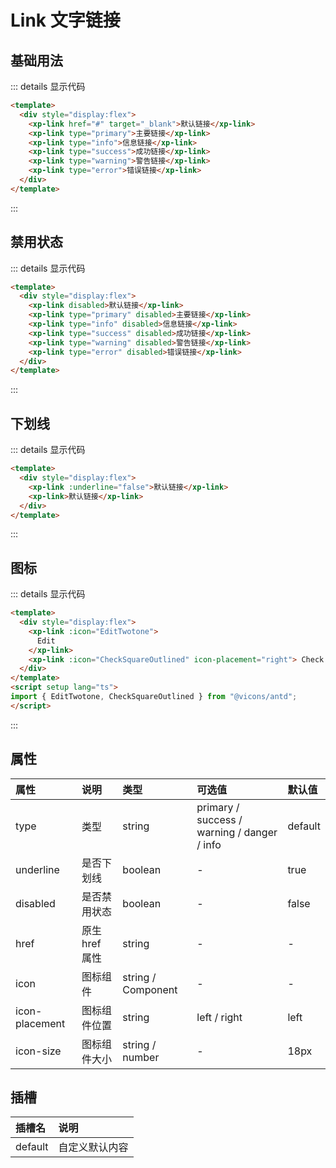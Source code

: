 # Link 文字链接

## 基础用法

<div class="example">
<linkDemo1 />
</div>

::: details 显示代码

```html
<template>
  <div style="display:flex">
    <xp-link href="#" target="_blank">默认链接</xp-link>
    <xp-link type="primary">主要链接</xp-link>
    <xp-link type="info">信息链接</xp-link>
    <xp-link type="success">成功链接</xp-link>
    <xp-link type="warning">警告链接</xp-link>
    <xp-link type="error">错误链接</xp-link>
  </div>
</template>
```

:::

## 禁用状态
<div class="example">
<linkDemo2 />
</div>


::: details 显示代码

```html
<template>
  <div style="display:flex">
    <xp-link disabled>默认链接</xp-link>
    <xp-link type="primary" disabled>主要链接</xp-link>
    <xp-link type="info" disabled>信息链接</xp-link>
    <xp-link type="success" disabled>成功链接</xp-link>
    <xp-link type="warning" disabled>警告链接</xp-link>
    <xp-link type="error" disabled>错误链接</xp-link>
  </div>  
</template>

```

:::

## 下划线
<div class="example">
<linkDemo3 />
</div>


::: details 显示代码

```html
<template>
  <div style="display:flex">
    <xp-link :underline="false">默认链接</xp-link>
    <xp-link>默认链接</xp-link>
  </div>  
</template>

```

:::

## 图标

<div class="example">
<linkDemo4 />
</div>

::: details 显示代码

```html
<template>
  <div style="display:flex">
    <xp-link :icon="EditTwotone">
      Edit
    </xp-link>
    <xp-link :icon="CheckSquareOutlined" icon-placement="right"> Check </xp-link>
  </div>
</template>
<script setup lang="ts">
import { EditTwotone, CheckSquareOutlined } from "@vicons/antd";
</script>

```

:::

## 属性

| 属性           | 说明           | 类型               | 可选值                                      | 默认值  |
| :------------- | :------------- | :----------------- | :------------------------------------------ | :------ |
| type           | 类型           | string             | primary / success / warning / danger / info | default |
| underline      | 是否下划线     | boolean            | -                                           | true    |
| disabled       | 是否禁用状态   | boolean            | -                                           | false   |
| href           | 原生 href 属性 | string             | -                                           | -       |
| icon           | 图标组件       | string / Component | -                                           | -       |
| icon-placement | 图标组件位置   | string             | left / right                                | left    |
| icon-size      | 图标组件大小   | string / number    | -                                           | 18px    |

## 插槽

| 插槽名  | 说明           |
| :------ | :------------- |
| default | 自定义默认内容 |



<script setup lang="ts">
  import linkDemo1 from './demo/link/linkDemo1.vue'
  import linkDemo2 from './demo/link/linkDemo2.vue'
  import linkDemo3 from './demo/link/linkDemo3.vue'
  import linkDemo4 from './demo/link/linkDemo4.vue'
</script>

<style>
.example a {
  margin-right:10px;
}
.xp-link:hover {
  cursor: pointer;
}
</style>
